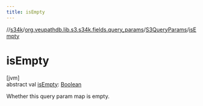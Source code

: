 ```yaml
---
title: isEmpty
---
```

//[s34k](../../../index.html)/[org.veupathdb.lib.s3.s34k.fields.query_params](../index.html)/[S3QueryParams](index.html)/[isEmpty](is-empty.html)



# isEmpty



[jvm]\
abstract val [isEmpty](is-empty.html): [Boolean](https://kotlinlang.org/api/latest/jvm/stdlib/kotlin/-boolean/index.html)



Whether this query param map is empty.




